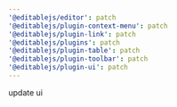 ```yaml
---
'@editablejs/editor': patch
'@editablejs/plugin-context-menu': patch
'@editablejs/plugin-link': patch
'@editablejs/plugins': patch
'@editablejs/plugin-table': patch
'@editablejs/plugin-toolbar': patch
'@editablejs/plugin-ui': patch
---
```


update ui

